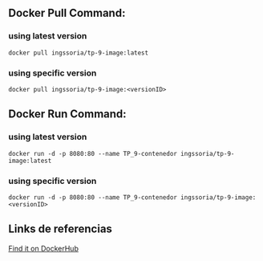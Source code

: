 
## Docker Pull Command:

### using latest version
```bach
docker pull ingssoria/tp-9-image:latest
```
### using specific version
```bach
docker pull ingssoria/tp-9-image:<versionID>
```

## Docker Run Command:

### using latest version
```bach
docker run -d -p 8080:80 --name TP_9-contenedor ingssoria/tp-9-image:latest
```
### using specific version
```bach
docker run -d -p 8080:80 --name TP_9-contenedor ingssoria/tp-9-image:<versionID>
```
## Links de referencias
[Find it on DockerHub](https://hub.docker.com/r/ingssoria/tp-9-image/tags)
